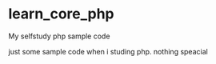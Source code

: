 # learn_core_php
My selfstudy php sample code

just some sample code when i studing php.
nothing speacial
